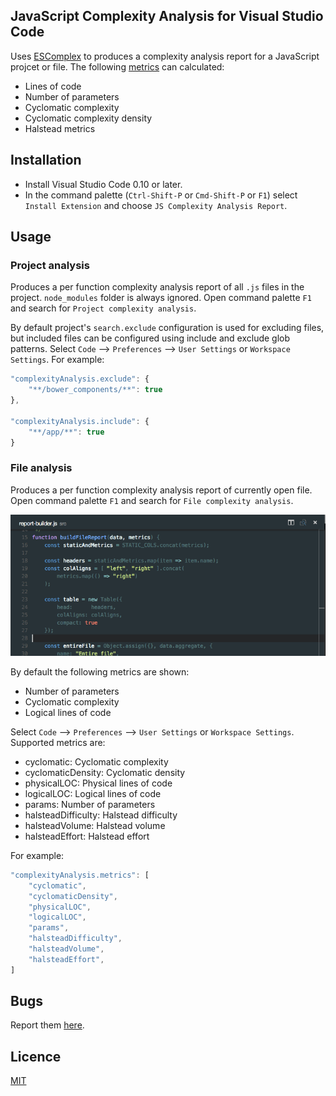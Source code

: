 ## JavaScript Complexity Analysis for Visual Studio Code
Uses [ESComplex] to produces a complexity analysis report for a JavaScript projcet or file. The following [metrics] can calculated:

* Lines of code
* Number of parameters
* Cyclomatic complexity
* Cyclomatic complexity density
* Halstead metrics


## Installation
* Install Visual Studio Code 0.10 or later.
* In the command palette (`Ctrl-Shift-P` or `Cmd-Shift-P` or `F1`) select `Install Extension` and choose `JS Complexity Analysis Report`.


## Usage

### Project analysis

Produces a per function complexity analysis report of all `.js` files in the project. `node_modules` folder is always ignored. Open command palette `F1` and search for `Project complexity analysis`.

By default project's `search.exclude` configuration is used for excluding files, but included files can be configured using include and exclude glob patterns. Select `Code` --> `Preferences` --> `User Settings` or `Workspace Settings`. For example:

```javascript
"complexityAnalysis.exclude": {
    "**/bower_components/**": true
},

"complexityAnalysis.include": {
    "**/app/**": true
}
```

### File analysis

Produces a per function complexity analysis report of currently open file. Open command palette `F1` and search for `File complexity analysis`.

![GIF](images/cmd.gif)

By default the following metrics are shown:
* Number of parameters
* Cyclomatic complexity
* Logical lines of code

Select `Code` --> `Preferences` --> `User Settings` or `Workspace Settings`. Supported metrics are:
* cyclomatic: Cyclomatic complexity
* cyclomaticDensity: Cyclomatic density
* physicalLOC: Physical lines of code
* logicalLOC: Logical lines of code
* params: Number of parameters
* halsteadDifficulty: Halstead difficulty
* halsteadVolume: Halstead volume
* halsteadEffort: Halstead effort

For example:

```javascript
"complexityAnalysis.metrics": [
    "cyclomatic",
    "cyclomaticDensity",
    "physicalLOC",
    "logicalLOC",
    "params",
    "halsteadDifficulty",
    "halsteadVolume",
    "halsteadEffort",
]
````

## Bugs
Report them [here](https://github.com/tomi/vscode-js-complexity-analysis/issues).


## Licence
[MIT](https://github.com/tomi/vscode-js-complexity-analysis)

[ESComplex]: https://github.com/jared-stilwell/escomplex
[metrics]: https://github.com/jared-stilwell/escomplex#metrics
